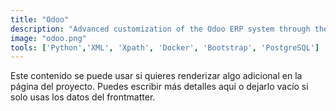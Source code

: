 ```yaml
---
title: "Odoo"
description: "Advanced customization of the Odoo ERP system through the development of tailored plugins to meet specific business requirements."
image: "odoo.png"
tools: ['Python','XML', 'Xpath', 'Docker', 'Bootstrap', 'PostgreSQL']
---
```


Este contenido se puede usar si quieres renderizar algo adicional en la página del proyecto. Puedes escribir más detalles aquí o dejarlo vacío si solo usas los datos del frontmatter.
